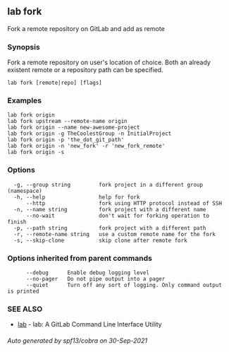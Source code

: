 ## lab fork

Fork a remote repository on GitLab and add as remote

### Synopsis

Fork a remote repository on user's location of choice.
Both an already existent remote or a repository path can be specified.

```
lab fork [remote|repo] [flags]
```

### Examples

```
lab fork origin
lab fork upstream --remote-name origin
lab fork origin --name new-awesome-project
lab fork origin -g TheCoolestGroup -n InitialProject
lab fork origin -p 'the_dot_git_path'
lab fork origin -n 'new_fork' -r 'new_fork_remote'
lab fork origin -s
```

### Options

```
  -g, --group string         fork project in a different group (namespace)
  -h, --help                 help for fork
      --http                 fork using HTTP protocol instead of SSH
  -n, --name string          fork project with a different name
      --no-wait              don't wait for forking operation to finish
  -p, --path string          fork project with a different path
  -r, --remote-name string   use a custom remote name for the fork
  -s, --skip-clone           skip clone after remote fork
```

### Options inherited from parent commands

```
      --debug      Enable debug logging level
      --no-pager   Do not pipe output into a pager
      --quiet      Turn off any sort of logging. Only command output is printed
```

### SEE ALSO

* [lab](index.md)	 - lab: A GitLab Command Line Interface Utility

###### Auto generated by spf13/cobra on 30-Sep-2021
